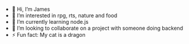 - 👋 Hi, I’m James
- 👀 I’m interested in rpg, rts, nature and food
- 🌱 I’m currently learning node.js
- 💞️ I’m looking to collaborate on a project with someone doing backend
- ⚡ Fun fact: My cat is a dragon

<!---
BaldorMagic/BaldorMagic is a ✨ special ✨ repository because its `README.md` (this file) appears on your GitHub profile.
You can click the Preview link to take a look at your changes.
--->
